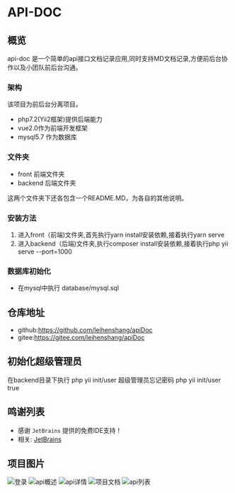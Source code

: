 # API-DOC

## 概览
api-doc 是一个简单的api接口文档记录应用,同时支持MD文档记录,方便前后台协作以及小团队前后台沟通。
### 架构
该项目为前后台分离项目。
- php7.2(Yii2框架)提供后端能力
- vue2.0作为前端开发框架
- mysql5.7 作为数据库
  
### 文件夹
- front 前端文件夹
- backend 后端文件夹

这两个文件夹下还各包含一个README.MD，为各自的其他说明。

### 安装方法
1. 进入front（前端)文件夹,首先执行yarn install安装依赖,接着执行yarn serve
2. 进入backend（后端)文件夹,执行composer install安装依赖,接着执行php yii serve --port=1000

### 数据库初始化
- 在mysql中执行 database/mysql.sql 

## 仓库地址
- github:https://github.com/leihenshang/apiDoc
- gitee:https://gitee.com/leihenshang/apiDoc

## 初始化超级管理员

在backend目录下执行  php yii init/user
超级管理员忘记密码 php yii init/user true


## 鸣谢列表
- 感谢 `JetBrains` 提供的免费IDE支持！
- 相关: [JetBrains](https://www.jetbrains.com/?from=apiDoc)

## 项目图片
![登录](https://images.gitee.com/uploads/images/2020/0531/222925_7c0239aa_1719135.png "start.png")
![api概述](https://images.gitee.com/uploads/images/2020/0531/222953_cf831496_1719135.png "detail.png")
![api详情](https://images.gitee.com/uploads/images/2020/0531/223008_68e4cfa8_1719135.png "api-detail.png")
![项目文档](https://images.gitee.com/uploads/images/2020/0531/223021_69ae4f2e_1719135.png "doc.png")
![api列表](https://images.gitee.com/uploads/images/2020/0531/223047_4d5916ce_1719135.png "api-list.png")

